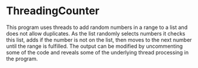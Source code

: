 # ThreadingCounter
This program uses threads to add random numbers in a range to a list and does not allow duplicates. As the list randomly selects numbers it checks this list, adds if the number is not on the list, then moves to the next number until the range is fulfilled. The output can be modified by uncommenting some of the code and reveals some of the underlying thread processing in the program. 
